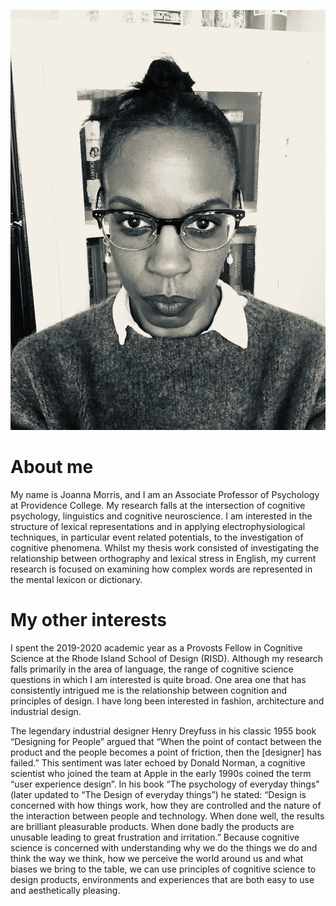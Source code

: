 ![headshot](headshot_2.jpg)

# About me
My name is Joanna Morris, and I am an Associate Professor of Psychology at Providence College. My research falls at the intersection of cognitive psychology, linguistics and cognitive neuroscience.  I am interested in the structure of lexical representations and in applying electrophysiological techniques, in particular event related potentials, to the investigation of cognitive phenomena. Whilst my thesis work consisted of investigating the relationship between orthography and lexical stress in English, my current research is focused on examining how complex words are represented in the mental lexicon or dictionary.

# My other interests
I spent the 2019-2020 academic year as a Provosts Fellow in Cognitive Science at the Rhode Island School of Design (RISD). Although my research falls primarily in the area of language, the range of cognitive science questions in which I am interested is quite broad. One area one that has consistently intrigued me is the relationship between cognition and principles of design. I have long been interested in fashion, architecture and industrial design.

The legendary industrial designer Henry Dreyfuss in his classic 1955 book “Designing for People” argued that “When the point of contact between the product and the people becomes a point of friction, then the [designer] has failed.”  This sentiment was later echoed by Donald Norman, a cognitive scientist who joined the team at Apple in the early 1990s coined the term “user experience design”. In his book “The psychology of everyday things” (later updated to “The Design of everyday things”) he stated: “Design is concerned with how things work, how they are controlled and the nature of the interaction between people and technology.  When done well, the results are brilliant pleasurable products.  When done badly the products are unusable leading to great frustration and irritation.”   Because cognitive science is concerned with understanding why we do the things we do and think the way we think, how we perceive the world around us and what biases we bring to the table, we can use principles of cognitive science to design products, environments and experiences that are both easy to use and aesthetically pleasing.
